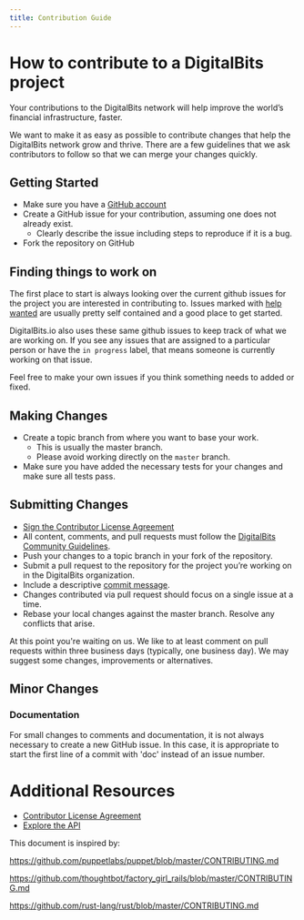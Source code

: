 ```yaml
---
title: Contribution Guide
---
```


# How to contribute to a DigitalBits project

Your contributions to the DigitalBits network will help improve the world’s financial
infrastructure, faster.

We want to make it as easy as possible to contribute changes that
help the DigitalBits network grow and thrive. There are a few guidelines that we
ask contributors to follow so that we can merge your changes quickly.

## Getting Started

* Make sure you have a [GitHub account](https://github.com/join)
* Create a GitHub issue for your contribution, assuming one does not already exist.
  * Clearly describe the issue including steps to reproduce if it is a bug.
* Fork the repository on GitHub

## Finding things to work on

The first place to start is always looking over the current github issues for the project you are interested in contributing to. Issues marked with [help wanted](https://github.com/issues?q=is%3Aopen+is%3Aissue+user%3Adigitalbitsorg+label%3A%22help+wanted%22) are usually pretty self contained and a good place to get started.

DigitalBits.io also uses these same github issues to keep track of what we are working on. If you see any issues that are assigned to a particular person or have the `in progress` label, that means someone is currently working on that issue. 

Feel free to make your own issues if you think something needs to added or fixed.

## Making Changes

* Create a topic branch from where you want to base your work.
  * This is usually the master branch.
  * Please avoid working directly on the `master` branch.
* Make sure you have added the necessary tests for your changes and make sure all tests pass.

## Submitting Changes

* [Sign the Contributor License Agreement](https://form.jotform.com/210566645558161)
* All content, comments, and pull requests must follow the [DigitalBits Community Guidelines](https://www.digitalbits.io/community-guidelines/). 
* Push your changes to a topic branch in your fork of the repository.
* Submit a pull request to the repository for the project you’re working on in the DigitalBits organization.
 * Include a descriptive [commit message](https://github.com/erlang/otp/wiki/Writing-good-commit-messages).
 * Changes contributed via pull request should focus on a single issue at a time.
 * Rebase your local changes against the master branch. Resolve any conflicts that arise.

At this point you're waiting on us. We like to at least comment on pull requests within three
business days (typically, one business day). We may suggest some changes, improvements or alternatives.

## Minor Changes

### Documentation
For small changes to comments and documentation, it is not
always necessary to create a new GitHub issue. In this case, it is
appropriate to start the first line of a commit with 'doc' instead of
an issue number.

# Additional Resources
* [Contributor License Agreement](https://form.jotform.com/210566645558161)
* [Explore the API](https://developer.digitalbits.io/reference/)

This document is inspired by:

https://github.com/puppetlabs/puppet/blob/master/CONTRIBUTING.md

https://github.com/thoughtbot/factory_girl_rails/blob/master/CONTRIBUTING.md

https://github.com/rust-lang/rust/blob/master/CONTRIBUTING.md
